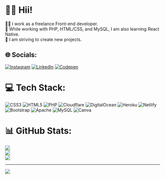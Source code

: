 # 👋🏻 Hii!
💪🏻 I work as a freelance Front-end developer.<br>👀 While working with PHP, HTML/CSS, and MySQL, I am also learning React Native.<br>🥳 I am striving to create new projects.


## 🌐 Socials:
[![Instagram](https://img.shields.io/badge/Instagram-%23E4405F.svg?logo=Instagram&logoColor=white)](https://www.instagram.com/Yunus__18) [![LinkedIn](https://img.shields.io/badge/LinkedIn-%230077B5.svg?logo=linkedin&logoColor=white)](https://www.linkedin.com/in/yunus-camci/) [![Codepen](https://img.shields.io/badge/Codepen-000000?style=for-the-badge&logo=codepen&logoColor=white)](https://codepen.io/yunuscamci) 

# 💻 Tech Stack:
![CSS3](https://img.shields.io/badge/css3-%231572B6.svg?style=for-the-badge&logo=css3&logoColor=white) ![HTML5](https://img.shields.io/badge/html5-%23E34F26.svg?style=for-the-badge&logo=html5&logoColor=white) ![PHP](https://img.shields.io/badge/php-%23777BB4.svg?style=for-the-badge&logo=php&logoColor=white) ![Cloudflare](https://img.shields.io/badge/Cloudflare-F38020?style=for-the-badge&logo=Cloudflare&logoColor=white) ![DigitalOcean](https://img.shields.io/badge/DigitalOcean-%230167ff.svg?style=for-the-badge&logo=digitalOcean&logoColor=white) ![Heroku](https://img.shields.io/badge/heroku-%23430098.svg?style=for-the-badge&logo=heroku&logoColor=white) ![Netlify](https://img.shields.io/badge/netlify-%23000000.svg?style=for-the-badge&logo=netlify&logoColor=#00C7B7) ![Bootstrap](https://img.shields.io/badge/bootstrap-%23563D7C.svg?style=for-the-badge&logo=bootstrap&logoColor=white) ![Apache](https://img.shields.io/badge/apache-%23D42029.svg?style=for-the-badge&logo=apache&logoColor=white) ![MySQL](https://img.shields.io/badge/mysql-%2300f.svg?style=for-the-badge&logo=mysql&logoColor=white) ![Canva](https://img.shields.io/badge/Canva-%2300C4CC.svg?style=for-the-badge&logo=Canva&logoColor=white)
# 📊 GitHub Stats:
![](https://github-readme-stats.vercel.app/api?username=YunusCamci&theme=tokyonight&hide_border=false&include_all_commits=false&count_private=false)<br/>
![](https://github-readme-streak-stats.herokuapp.com/?user=YunusCamci&theme=tokyonight&hide_border=false)<br/>
![](https://github-readme-stats.vercel.app/api/top-langs/?username=YunusCamci&theme=tokyonight&hide_border=false&include_all_commits=false&count_private=false&layout=compact)

---
[![](https://visitcount.itsvg.in/api?id=YunusCamci&icon=0&color=0)](https://visitcount.itsvg.in)

<!-- Proudly created with GPRM ( https://gprm.itsvg.in ) -->
